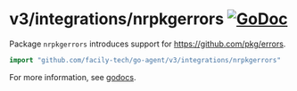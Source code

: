 # v3/integrations/nrpkgerrors [![GoDoc](https://godoc.org/github.com/facily-tech/go-agent/v3/integrations/nrpkgerrors?status.svg)](https://godoc.org/github.com/facily-tech/go-agent/v3/integrations/nrpkgerrors)

Package `nrpkgerrors` introduces support for https://github.com/pkg/errors.

```go
import "github.com/facily-tech/go-agent/v3/integrations/nrpkgerrors"
```

For more information, see
[godocs](https://godoc.org/github.com/facily-tech/go-agent/v3/integrations/nrpkgerrors).
